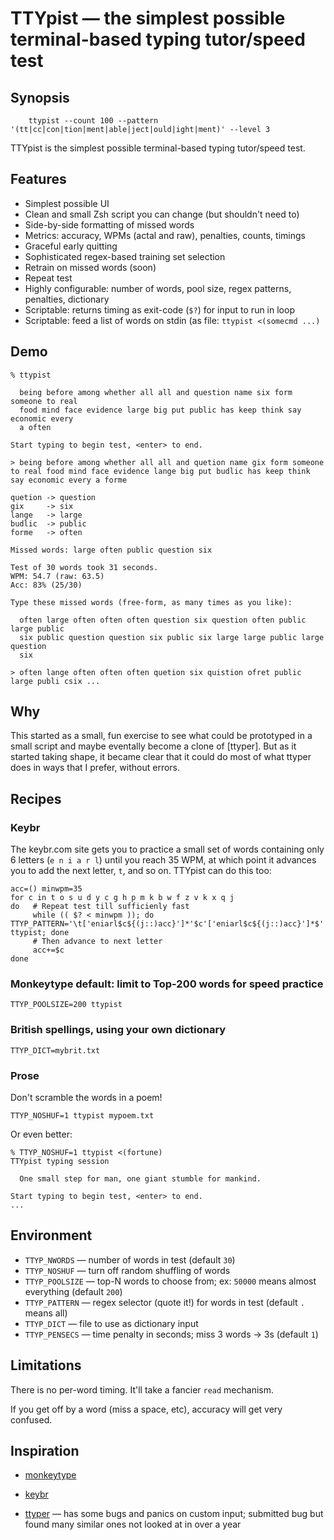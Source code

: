 # TTYpist — the simplest possible terminal-based typing tutor/speed test

## Synopsis

```shell
    ttypist --count 100 --pattern '(tt|cc|con|tion|ment|able|ject|ould|ight|ment)' --level 3
```

TTYpist is the simplest possible terminal-based typing tutor/speed test.

## Features

- Simplest possible UI
- Clean and small Zsh script you can change (but shouldn't need to)
- Side-by-side formatting of missed words
- Metrics: accuracy, WPMs (actal and raw), penalties, counts, timings
- Graceful early quitting
- Sophisticated regex-based training set selection
- Retrain on missed words (soon)
- Repeat test
- Highly configurable: number of words, pool size, regex patterns, penalties, dictionary
- Scriptable: returns timing as exit-code (`$?`) for input to run in loop
- Scriptable: feed a list of words on stdin (as file: `ttypist <(somecmd ...)`

## Demo

```shellsession
% ttypist

  being before among whether all all and question name six form someone to real
  food mind face evidence large big put public has keep think say economic every
  a often

Start typing to begin test, <enter> to end.

> being before among whether all all and quetion name gix form someone to real food mind face evidence lange big put budlic has keep think say economic every a forme

quetion -> question
gix     -> six
lange   -> large
budlic  -> public
forme   -> often

Missed words: large often public question six

Test of 30 words took 31 seconds.
WPM: 54.7 (raw: 63.5)
Acc: 83% (25/30)

Type these missed words (free-form, as many times as you like):

  often large often often often question six question often public large public
  six public question question six public six large large public large question
  six

> often lange often often often quetion six quistion ofret public large publi csix ...
```

## Why

This started as a small, fun exercise to see what could be prototyped in a
small script and maybe eventally become a clone of [ttyper]. But as it started
taking shape, it became clear that it could do most of what ttyper does in ways
that I prefer, without errors.

## Recipes

### Keybr

The keybr.com site gets you to practice a small set of words containing only 6
letters (`e n i a r l`) until you reach 35 WPM, at which point it advances you
to add the next letter, `t`, and so on. TTYpist can do this too:

```shell
acc=() minwpm=35
for c in t o s u d y c g h p m k b w f z v k x q j
do   # Repeat test till sufficienly fast
     while (( $? < minwpm )); do TTYP_PATTERN='\t['eniarl$c${(j::)acc}']*'$c'['eniarl$c${(j::)acc}']*$' ttypist; done
     # Then advance to next letter
     acc+=$c
done
```

### Monkeytype default: limit to Top-200 words for speed practice

```shell
TTYP_POOLSIZE=200 ttypist
```

### British spellings, using your own dictionary

`TTYP_DICT=mybrit.txt`

### Prose

Don't scramble the words in a poem!

```shell
TTYP_NOSHUF=1 ttypist mypoem.txt
```

Or even better:

```shellsession
% TTYP_NOSHUF=1 ttypist <(fortune)
TTYpist typing session

  One small step for man, one giant stumble for mankind.

Start typing to begin test, <enter> to end.
...
```

## Environment

- `TTYP_NWORDS` — number of words in test (default `30`)
- `TTYP_NOSHUF` — turn off random shuffling of words
- `TTYP_POOLSIZE` — top-N words to choose from; ex: `50000` means almost everything (default `200`)
- `TTYP_PATTERN` — regex selector (quote it!) for words in test (default `.` means all)
- `TTYP_DICT` — file to use as dictionary input
- `TTYP_PENSECS` — time penalty in seconds; miss 3 words -> 3s (default `1`)

## Limitations

There is no per-word timing. It'll take a fancier `read` mechanism.

If you get off by a word (miss a space, etc), accuracy will get very confused.

## Inspiration

- [monkeytype]()

- [keybr](https://www.keybr.com/)

- [ttyper](https://github.com/max-niederman/ttyper) — has some bugs and panics
  on custom input; submitted bug but found many similar ones not looked at in
  over a year
